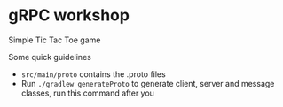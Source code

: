 # gRPC workshop

Simple Tic Tac Toe game

Some quick guidelines
* `src/main/proto` contains the .proto files   
* Run `./gradlew generateProto` to generate client, server and message classes, run this command after you  
